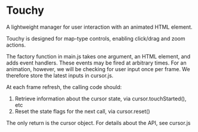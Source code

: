 # Touchy
A lightweight manager for user interaction with an animated HTML element.

Touchy is designed for map-type controls, enabling click/drag and zoom actions.

The factory function in main.js takes one argument, an HTML element, and
adds event handlers. These events may be fired at arbitrary times. 
For an animation, however, we will be checking for user input once per 
frame. We therefore store the latest inputs in cursor.js.

At each frame refresh, the calling code should:
 1. Retrieve information about the cursor state, via cursor.touchStarted(), etc
 2. Reset the state flags for the next call, via cursor.reset()

The only return is the cursor object. For details about the API, see cursor.js

